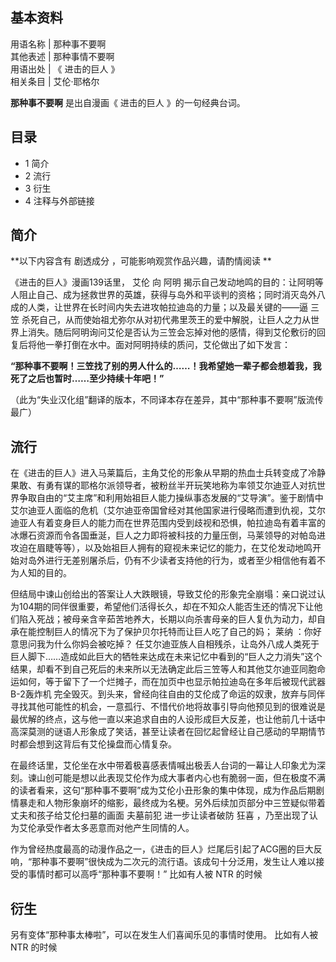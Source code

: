 **基本资料**  
---  
用语名称  |  那种事不要啊   
其他表述  |  那种事情不要啊   
用语出处  |  《  进击的巨人  》   
相关条目  |  艾伦·耶格尔   
  
**那种事不要啊** 是出自漫画《  进击的巨人  》的一句经典台词。

##  目录

  * 1  简介 
  * 2  流行 
  * 3  衍生 
  * 4  注释与外部链接 

##  简介

**以下内容含有 剧透成分  ，可能影响观赏作品兴趣，请酌情阅读 **

《进击的巨人》漫画139话里，  艾伦  向  阿明
揭示自己发动地鸣的目的：让阿明等人阻止自己、成为拯救世界的英雄，获得与岛外和平谈判的资格；同时消灭岛外八成的人类，让世界在长时间内失去进攻帕拉迪岛的力量；以及最关键的——逼
三笠
杀死自己，从而使始祖尤弥尔从对初代弗里茨王的爱中解脱，让巨人之力从世界上消失。随后阿明询问艾伦是否认为三笠会忘掉对他的感情，得到艾伦敷衍的回复后将他一拳打倒在水中。面对阿明持续的质问，艾伦做出了如下发言：  
  
**“那种事不要啊！三笠找了别的男人什么的……！我希望她一辈子都会想着我，我死了之后也暂时……至少持续十年吧！”**  
  
（此为“失业汉化组”翻译的版本，不同译本存在差异，其中“那种事不要啊”版流传最广）

##  流行

在《进击的巨人》进入马莱篇后，主角艾伦的形象从早期的热血士兵转变成了冷静果敢、有勇有谋的耶格尔派领导者，被粉丝半开玩笑地称为率领艾尔迪亚人对抗世界争取自由的“艾主席”和利用始祖巨人能力操纵事态发展的“艾导演”。鉴于剧情中艾尔迪亚人面临的危机（艾尔迪亚帝国曾经对其他国家进行侵略而遭到仇视，艾尔迪亚人有着变身巨人的能力而在世界范围内受到歧视和恐惧，帕拉迪岛有着丰富的冰爆石资源而令各国垂涎，巨人之力即将被科技的力量压倒，马莱领导的对帕岛进攻迫在眉睫等等），以及始祖巨人拥有的窥视未来记忆的能力，在艾伦发动地鸣开始对岛外进行无差别屠杀后，仍有不少读者支持他的行为，或者至少相信他有着不为人知的目的。  

但结局中谏山创给出的答案让人大跌眼镜，导致艾伦的形象完全崩塌：亲口说过认为104期的同伴很重要，希望他们活得长久，却在不知众人能否生还的情况下让他们陷入死战；被母亲含辛茹苦地养大，长期以向杀害母亲的巨人复仇为动力，却自承在能控制巨人的情况下为了保护贝尔托特而让巨人吃了自己的妈；
莱纳  ：你好意思问我为什么你妈会被吃掉？
任艾尔迪亚族人自相残杀，让岛外八成人类死于巨人脚下……造成如此巨大的牺牲来达成在未来记忆中看到的“巨人之力消失”这个结果，却看不到自己死后的未来所以无法确定此后三笠等人和其他艾尔迪亚同胞命运如何，等于留下了一个烂摊子，而在加页中也显示帕拉迪岛在多年后被现代武器
B-2轰炸机
完全毁灭。到头来，曾经向往自由的艾伦成了命运的奴隶，放弃与同伴寻找其他可能性的机会，一意孤行、不惜代价地将故事引导向他预见到的很难说是最优解的终点，这与他一直以来追求自由的人设形成巨大反差，也让他前几十话中高深莫测的谜语人形象成了笑话，甚至让读者在回忆起曾经让自己感动的早期情节时都会想到这背后有艾伦操盘而心情复杂。  

在最终话里，艾伦坐在水中带着极喜感表情喊出极丢人台词的一幕让人印象尤为深刻。谏山创可能是想以此表现艾伦作为成大事者内心也有脆弱一面，但在极度不满的读者看来，这句“那种事不要啊”成为艾伦小丑形象的集中体现，成为作品后期剧情暴走和人物形象崩坏的缩影，最终成为名梗。另外后续加页部分中三笠疑似带着丈夫和孩子给艾伦扫墓的画面
夫墓前犯  进一步让读者破防  狂喜  ，乃至出现了认为艾伦承受作者太多恶意而对他产生同情的人。

作为曾经热度最高的动漫作品之一，《进击的巨人》烂尾后引起了ACG圈的巨大反响，“那种事不要啊”很快成为二次元的流行语。该成句十分泛用，发生让人难以接受的事情时都可以高呼“那种事不要啊！”
比如有人被  NTR  的时候

##  衍生

另有变体“那种事太棒啦”，可以在发生人们喜闻乐见的事情时使用。  比如有人被  NTR  的时候